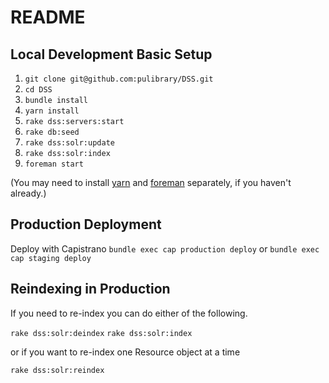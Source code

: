 # README

## Local Development Basic Setup

1. ```git clone git@github.com:pulibrary/DSS.git```
1. ```cd DSS```
1. ```bundle install```
1. ```yarn install```
1. ```rake dss:servers:start```
1. ```rake db:seed```
1. ```rake dss:solr:update```
1. ```rake dss:solr:index```
1. ```foreman start```

(You may need to install [yarn](https://yarnpkg.com/lang/en/docs/install/#mac-stable) and [foreman](https://github.com/ddollar/foreman) separately, if you haven't already.)

## Production Deployment
Deploy with Capistrano
```bundle exec cap production deploy```
or
```bundle exec cap staging deploy```

## Reindexing in Production

If you need to re-index you can do either of the following.

```rake dss:solr:deindex```
```rake dss:solr:index```

or if you want to re-index one Resource object at a time

```rake dss:solr:reindex```
